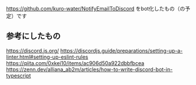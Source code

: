 https://github.com/kuro-water/NotifyEmailToDiscord をbot化したもの（の予定）です

## 参考にしたもの
https://discord.js.org/
https://discordjs.guide/preparations/setting-up-a-linter.html#setting-up-eslint-rules
https://qiita.com/0xkei10/items/ac906d50a922dbbfbcea
https://zenn.dev/alliana_ab2m/articles/how-to-write-discord-bot-in-typescript
